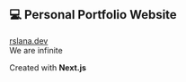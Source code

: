 ## 💻 Personal Portfolio Website

[rslana.dev](https://rslana.dev)  
We are infinite

Created with **Next.js**
